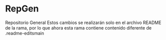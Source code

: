 # RepGen
Repositorio General
Estos cambios se realizarán solo en el archivo README de la rama, por lo que ahora esta rama contiene contenido diferente de .readme-editsmain
